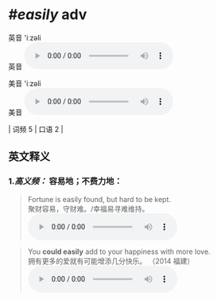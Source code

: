 # ***\#easily*** adv
英音 'iːzəli  
英音
<audio src="./media/easily-B.aac" controls="controls"></audio>

美音 'iːzəli  
美音
<audio src="./media/easily.aac" controls="controls"></audio>



| 词频 5 | 口语 2 |  

英文释义
---
### 1.*高义频：* **容易地；不费力地：**  

 > Fortune is easily found, but hard to be kept.  
 > 聚财容易，守财难。/幸福易寻难维持。    
<audio src="./media/easily-1.aac" controls="controls"></audio>

 > You **could easily** add to your happiness with more love.  
 > 拥有更多的爱就有可能增添几分快乐。  （2014 福建）  
<audio src="./media/You could easily 317补录 _AAC.aac" controls="controls"></audio>


